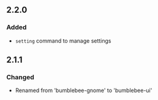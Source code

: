 ## 2.2.0
### Added
- ``setting`` command to manage settings

## 2.1.1
### Changed
- Renamed from 'bumblebee-gnome' to 'bumblebee-ui'
